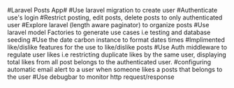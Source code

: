 #Laravel Posts App#
#Use laravel migration to create user
#Authenticate use's login
#Restrict posting, edit posts, delete posts to only authenticated user
#Explore laravel (length aware paginator) to organize posts
#Use laravel model Factories to generate use cases i.e testing and database seeding
#Use the date carbon instance to format dates times
#Implimented like/dislike features for the use to like/dislike posts
#Use Auth middleware to regulate user likes i.e restricting duplicate likes by the same user, displaying total likes from all post belongs to the authenticated user.
#configuring automatic email alert to a user when someone likes a posts that belongs to the user
#Use debugbar to monitor http request/response
